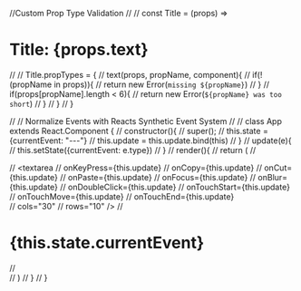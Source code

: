 
//Custom Prop Type Validation
//
// const Title = (props) => <h1>Title: {props.text}</h1>
//
// Title.propTypes = {
//   text(props, propName, component){
//     if(!(propName in props)){
//       return new Error(`missing ${propName}`)
//     }
//   if(props[propName].length < 6){
//     return new Error(`${propName} was too short`)
//     }
//   }
// }


// // Normalize Events with Reacts Synthetic Event System
//
// class App extends React.Component {
//   constructor(){
//     super();
//     this.state = {currentEvent: "---"}
//     this.update = this.update.bind(this)
//   }
//   update(e){
//     this.setState({currentEvent: e.type})
//   }
//   render(){
//     return (
//       <div>
//         <textarea
//           onKeyPress={this.update}
//           onCopy={this.update}
//           onCut={this.update}
//           onPaste={this.update}
//           onFocus={this.update}
//           onBlur={this.update}
//           onDoubleClick={this.update}
//           onTouchStart={this.update}
//           onTouchMove={this.update}
//           onTouchEnd={this.update}  
//           cols="30"
//           rows="10" />
//         <h1>{this.state.currentEvent}</h1>
//       </div>
//     )
//   }
// }

